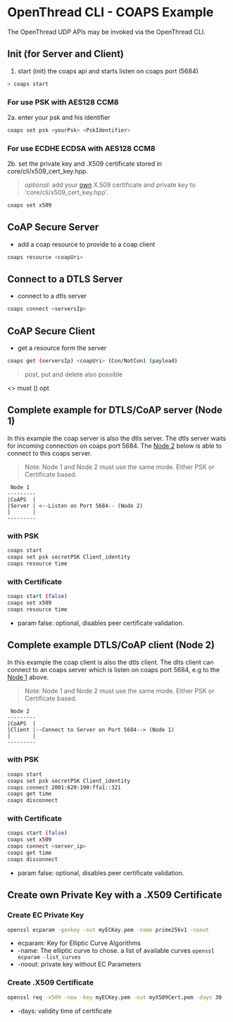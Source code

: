 # OpenThread CLI - COAPS Example

The OpenThread UDP APIs may be invoked via the OpenThread CLI.

## Init (for Server and Client)

 1. start (init) the coaps api and starts listen on coaps port (5684)
 
```bash
> coaps start
```

### For use PSK with AES128 CCM8

 2a. enter your psk and his identifier
 
```bash
coaps set psk <yourPsk> <PskIdentifier>
```

### For use ECDHE ECDSA with AES128 CCM8

 2b. set the private key and .X509 certificate stored in core/cli/x509_cert_key.hpp.
 
 > _optional_: add your [own](#create-ec-private-key) X.509 certificate and private key to 'core/cli/x509_cert_key.hpp'.
 
```bash
coaps set x509
```

## CoAP Secure Server

 * add a coap resource to provide to a coap client
 
```bash
coaps resource <coapUri>
```

## Connect to a DTLS Server

 * connect to a dtls server
 
```bash
coaps connect <serversIp>
```

## CoAP Secure Client

* get a resource form the server

```bash
coaps get (serversIp) <coapUri> (Con/NotCon) (payload)
```

> post, put and delete also possible
   
   
<> must
() opt
   
   
## Complete example for DTLS/CoAP server (Node 1)

In this example the coap server is also the dtls server.
The dtls server waits for incoming connection on coaps port 5684.
The [Node 2](#complete-example-dtlscoap-client-node-2) below is able to connect to this coaps server. 

> Note: Node 1 and Node 2 must use the same mode. Either PSK or Certificate based.   

```
 Node 1
---------
|CoAPS  |
|Server | <--Listen on Port 5684-- (Node 2)
|       |
---------
```

### with PSK

```bash
coaps start
coaps set psk secretPSK Client_identity
coaps resource time
```

### with Certificate

```bash
coaps start (false)
coaps set x509
coaps resource time
```

* param false: optional, disables peer certificate validation.

## Complete example DTLS/CoAP client (Node 2)

In this example the coap client is also the dtls client.
The dlts client can connect to an coaps server which is listen on coaps port 5684, e.g to the [Node 1](#complete-example-for-dtlscoap-server-node-1) above.

> Note: Node 1 and Node 2 must use the same mode. Either PSK or Certificate based.   

```
 Node 2
---------
|CoAPS  |
|Client |--Connect to Server on Port 5684--> (Node 1)
|       |
---------
```

### with PSK

```bash
coaps start
coaps set psk secretPSK Client_identity
coaps connect 2001:620:190:ffa1::321
coaps get time
coaps disconnect
```

### with Certificate

```bash
coaps start (false)
coaps set x509
coaps connect <server_ip>
coaps get time
coaps disconnect
```

* param false: optional, disables peer certificate validation.

## Create own Private Key with a .X509 Certificate

### Create EC Private Key

```bash
openssl ecparam -genkey -out myECKey.pem -name prime256v1 -noout
```

* ecparam: Key for Elliptic Curve Algorithms
* -name: The elliptic curve to chose. a list of available curves `openssl ecparam -list_curves`
* -noout: private key without EC Parameters

### Create .X509 Certificate

```bash
openssl req -x509 -new -key myECKey.pem -out myX509Cert.pem -days 30
```

* -days: validity time of certificate
